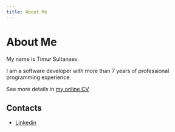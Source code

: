 ```yaml
---
title: About Me
---
```


# About Me

My name is Timur Sultanaev.

I am a software developer with more than 7 years of professional programming experience. 

See more details in [my online CV](https://cv.str4.io)

## Contacts

 - [Linkedin](https://www.linkedin.com/in/sultanaev-timur)

